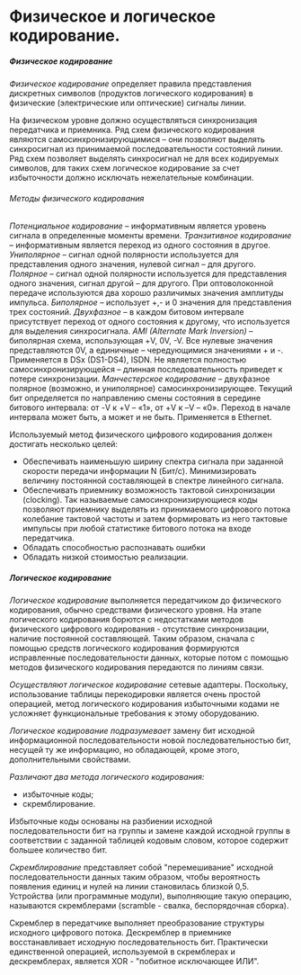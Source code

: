 # Физическое и логическое кодирование.

##### Физическое кодирование
*Физическое кодирование* определяет правила представления дискретных символов (продуктов логического кодирования) в физические (электрические или оптические) сигналы линии.

На физическом уровне должно осуществляться синхронизация передатчика и приемника. Ряд схем физического кодирования являются самосинхронизирующимися – они позволяют выделять синхросигнал из принимаемой последовательности состояний линии. Ряд схем позволяет выделять синхросигнал не для всех кодируемых символов, для таких схем логическое кодирование за счет избыточности должно исключать нежелательные комбинации.

###### Методы физического кодирования

*Потенциальное кодирование* – информативным является уровень сигнала в определенные моменты времени.
*Транзитивное кодирование* – информативным является переход из одного состояния в другое.
*Униполярное* – сигнал одной полярности используется для представления одного значения, нулевой сигнал – для другого.
*Полярное* – сигнал одной полярности используется для представления одного значения, сигнал другой – для другого. При оптоволоконной передаче используются два хорошо различимых значения амплитуды импульса.
*Биполярное* – использует +,- и 0 значения для представления трех состояний.
*Двухфазное* – в каждом битовом интервале присутствует переход от одного состояния к другому, что используется для выделения синхросигнала.
*AMI (Alternate Mark Inversion)* – биполярная схема, использующая +V, 0V, -V. Все нулевые значения представляются 0V, а единичные – чередующимися значениями + и -. Применяется в DSx (DS1-DS4), ISDN. Не является полностью самосинхронизирующейся – длинная последовательность приведет к потере синхронизации.
*Манчестерское кодирование* – двухфазное полярное (возможно, и униполярное) самосинхронизирующее. Текущий бит определяется по направлению смены состояния в середине битового интервала: от -V к +V – «1», от +V к –V – «0». Переход в начале интервала может быть, а может и не быть. Применяется в Ethernet.

Используемый метод физического цифрового кодирования должен достигать несколько целей:
* Обеспечивать наименьшую ширину спектра сигнала при заданной скорости передачи информации N (Бит/с). Минимизировать величину постоянной составляющей в спектре линейного сигнала.
* Обеспечивать приемнику возможность тактовой синхронизации (clocking). Так называемые самосинхронизирующиеся коды позволяют приемнику выделять из принимаемого цифрового потока колебание тактовой частоты и затем формировать из него тактовые импульсы при любой статистике битового потока на входе передатчика.
* Обладать способностью распознавать ошибки
* Обладать низкой стоимостью реализации.

##### Логическое кодирование

*Логическое кодирование* выполняется передатчиком до физического кодирования, обычно средствами физического уровня. На этапе логического кодирования борются с недостатками методов физического цифрового кодирования - отсутствие синхронизации, наличие постоянной составляющей. Таким образом, сначала с помощью средств логического кодирования формируются исправленные последовательности данных, которые потом с помощью методов физического кодирования передаются по линиям связи.

*Осуществляют логическое кодирование* сетевые адаптеры. Поскольку, использование таблицы перекодировки является очень простой операцией, метод логического кодирования избыточными кодами не усложняет функциональные требования к этому оборудованию.

*Логическое кодирование подразумевает* замену бит исходной информационной последовательности новой последовательностью бит, несущей ту же информацию, но обладающей, кроме этого, дополнительными свойствами.

*Различают два метода логического кодирования:*
* избыточные коды;
* скремблирование.

Избыточные коды основаны на разбиении исходной последовательности бит на группы и замене каждой исходной группы в соответствии с заданной таблицей кодовым словом, которое содержит большее количество бит.

*Скремблирование* представляет собой "перемешивание" исходной последовательности данных таким образом, чтобы вероятность появления единиц и нулей на линии становилась близкой 0,5. Устройства (или программные модули), выполняющие такую операцию, называются скремблерами (scramble - свалка, беспорядочная сборка).

Скремблер в передатчике выполняет преобразование структуры исходного цифрового потока. Дескремблер в приемнике восстанавливает исходную последовательность бит. Практически единственной операцией, используемой в скремблерах и дескремблерах, является XOR - "побитное исключающее ИЛИ".
